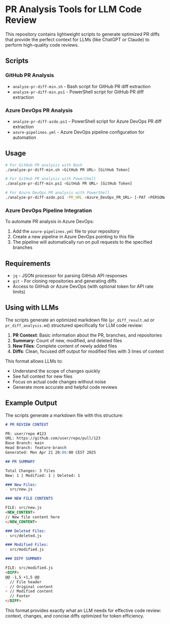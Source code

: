 # PR Analysis Tools for LLM Code Review

This repository contains lightweight scripts to generate optimized PR diffs that provide the perfect context for LLMs (like ChatGPT or Claude) to perform high-quality code reviews.

## Scripts

### GitHub PR Analysis

- `analyze-pr-diff-min.sh` - Bash script for GitHub PR diff extraction
- `analyze-pr-diff-min.ps1` - PowerShell script for GitHub PR diff extraction

### Azure DevOps PR Analysis

- `analyze-pr-diff-azdo.ps1` - PowerShell script for Azure DevOps PR diff extraction
- `azure-pipelines.yml` - Azure DevOps pipeline configuration for automation

## Usage

```bash
# For GitHub PR analysis with Bash
./analyze-pr-diff-min.sh <GitHub PR URL> [GitHub Token]

# For GitHub PR analysis with PowerShell
./analyze-pr-diff-min.ps1 <GitHub PR URL> [GitHub Token]

# For Azure DevOps PR analysis with PowerShell
./analyze-pr-diff-azdo.ps1 -PR_URL <Azure_DevOps_PR_URL> [-PAT <PERSONAL_ACCESS_TOKEN>]
```

### Azure DevOps Pipeline Integration

To automate PR analysis in Azure DevOps:

1. Add the `azure-pipelines.yml` file to your repository
2. Create a new pipeline in Azure DevOps pointing to this file
3. The pipeline will automatically run on pull requests to the specified branches

## Requirements

- `jq` - JSON processor for parsing GitHub API responses
- `git` - For cloning repositories and generating diffs
- Access to GitHub or Azure DevOps (with optional token for API rate limits)

## Using with LLMs

The scripts generate an optimized markdown file (`pr_diff_result.md` or `pr_diff_analysis.md`) structured specifically for LLM code review:

1. **PR Context**: Basic information about the PR, branches, and repositories
2. **Summary**: Count of new, modified, and deleted files
3. **New Files**: Complete content of newly added files
4. **Diffs**: Clean, focused diff output for modified files with 3 lines of context

This format allows LLMs to:
- Understand the scope of changes quickly
- See full context for new files
- Focus on actual code changes without noise
- Generate more accurate and helpful code reviews

## Example Output

The scripts generate a markdown file with this structure:

```markdown
# PR REVIEW CONTEXT

PR: user/repo #123
URL: https://github.com/user/repo/pull/123
Base Branch: main
Head Branch: feature-branch
Generated: Mon Apr 21 20:00:00 CEST 2025

## PR SUMMARY

Total Changes: 3 files
New: 1 | Modified: 1 | Deleted: 1

### New Files:
- src/new.js

### NEW FILE CONTENTS

FILE: src/new.js
<NEW_CONTENT>
// New file content here
</NEW_CONTENT>

### Deleted Files:
- src/deleted.js

### Modified Files:
- src/modified.js

### DIFF SUMMARY

FILE: src/modified.js
<DIFF>
@@ -1,5 +1,5 @@
  // File header
- // Original content
+ // Modified content
  // Footer
</DIFF>
```

This format provides exactly what an LLM needs for effective code review: context, changes, and concise diffs optimized for token efficiency.
